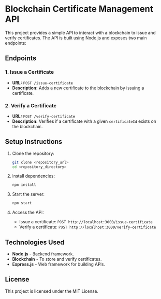 
# Blockchain Certificate Management API

This project provides a simple API to interact with a blockchain to issue and verify certificates. The API is built using Node.js and exposes two main endpoints:

## Endpoints

### 1. Issue a Certificate

- **URL:** `POST /issue-certificate`
- **Description:** Adds a new certificate to the blockchain by issuing a certificate.

### 2. Verify a Certificate

- **URL:** `POST /verify-certificate`
- **Description:** Verifies if a certificate with a given `certificateId` exists on the blockchain.

## Setup Instructions

1. Clone the repository:

   ```bash
   git clone <repository_url>
   cd <repository_directory>
   ```

2. Install dependencies:

   ```bash
   npm install
   ```

3. Start the server:

   ```bash
   npm start
   ```

4. Access the API:

   - Issue a certificate: `POST http://localhost:3000/issue-certificate`
   - Verify a certificate: `POST http://localhost:3000/verify-certificate`

## Technologies Used

- **Node.js** - Backend framework.
- **Blockchain** - To store and verify certificates.
- **Express.js** - Web framework for building APIs.

## License

This project is licensed under the MIT License.